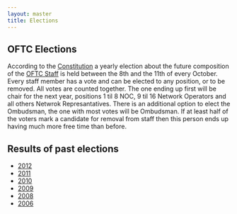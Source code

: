 ```yaml
---
layout: master
title: Elections
---
```


## OFTC Elections

According to the [Constitution](/Constitution) a yearly election about the
future composition of the [OFTC Staff](/staff) is held between  the 8th and the
11th of every October. Every staff member has a vote and can be elected to any
position, or to be removed. All votes are counted together. The one ending up
first will be chair for the next year, positions 1 til 8 NOC, 9 til 16 Network
Operators and all others Netwrok Represantatives. There is an additional option
to elect the Ombudsman, the one with most votes will be Ombudsman. If at least
half of the voters mark a candidate for removal from staff then this person ends
up having much more free time than before.

## Results of past elections

 * [2012](/ElectionResults/2012)
 * [2011](/ElectionResults/2011)
 * [2010](/ElectionResults/2010)
 * [2009](/ElectionResults/2009)
 * [2008](/ElectionResults/2008)
 * [2006](/ElectionResults/2006)
